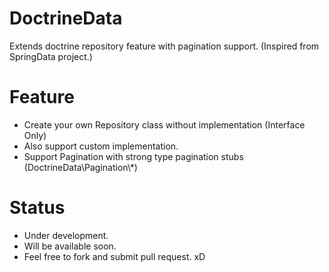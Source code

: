# DoctrineData
Extends doctrine repository feature with pagination support. (Inspired from SpringData project.)

# Feature
- Create your own Repository class without implementation (Interface Only)
- Also support custom implementation.
- Support Pagination with strong type pagination stubs (DoctrineData\Pagination\\*)

# Status
- Under development.
- Will be available soon.
- Feel free to fork and submit pull request. xD